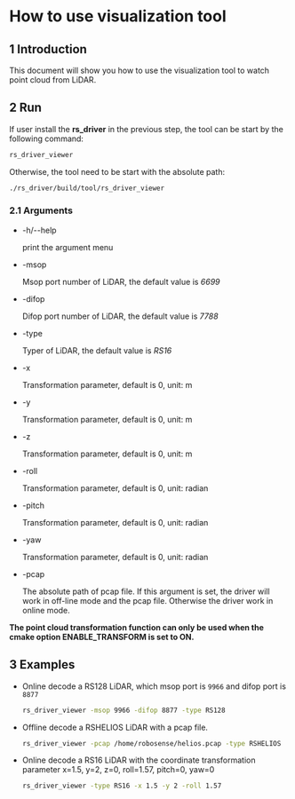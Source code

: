 # How to use visualization tool

## 1 Introduction

This document will show you how to use the visualization tool to watch point cloud from LiDAR.

## 2 Run

If user install the **rs_driver** in the previous step, the tool can be start by the following command:

```bash
rs_driver_viewer
```

Otherwise, the tool need to be start with the absolute path:

```bash
./rs_driver/build/tool/rs_driver_viewer 
```

### 2.1 Arguments

- -h/--help

   print the argument menu 

- -msop

   Msop port number of LiDAR, the default value is *6699*

- -difop

   Difop port number of LiDAR, the default value is *7788*

- -type

   Typer of LiDAR, the default value is *RS16*

- -x

   Transformation parameter, default is 0, unit: m

- -y

   Transformation parameter, default is 0, unit: m

- -z

   Transformation parameter, default is 0, unit: m

- -roll

   Transformation parameter, default is 0, unit: radian

- -pitch

   Transformation parameter, default is 0, unit: radian

- -yaw

   Transformation parameter, default is 0, unit: radian

- -pcap

   The absolute path of pcap file. If this argument is set, the driver will work in off-line mode and the pcap file. Otherwise the driver work in online mode.

**The point cloud transformation function can only be used when the cmake option ENABLE_TRANSFORM is set to ON.**

## 3 Examples

- Online decode a RS128 LiDAR, which msop port is ```9966``` and difop port is ```8877```

  ```bash
  rs_driver_viewer -msop 9966 -difop 8877 -type RS128 
  ```

- Offline decode a RSHELIOS LiDAR with a pcap file.

  ```bash
  rs_driver_viewer -pcap /home/robosense/helios.pcap -type RSHELIOS
  ```

- Online decode a RS16 LiDAR with the coordinate transformation parameter x=1.5, y=2, z=0, roll=1.57, pitch=0, yaw=0

  ```bash
  rs_driver_viewer -type RS16 -x 1.5 -y 2 -roll 1.57 
  ```

  

